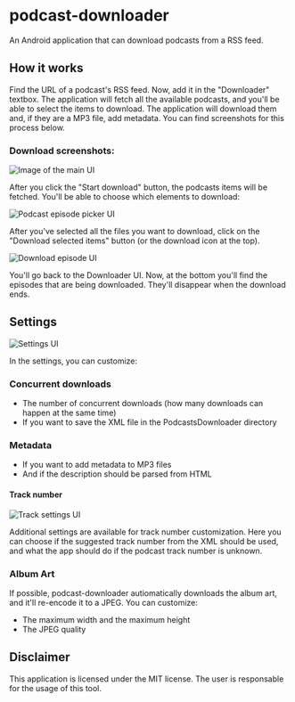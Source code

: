 # podcast-downloader

An Android application that can download podcasts from a RSS feed.

## How it works

Find the URL of a podcast's RSS feed. Now, add it in the "Downloader" textbox.
The application will fetch all the available podcasts, and you'll be able to
select the items to download. The application will download them and, if they
are a MP3 file, add metadata. You can find screenshots for this process below.

### Download screenshots:

![Image of the main UI](./readme_assets/downloader_ui.jpg)

After you click the "Start download" button, the podcasts items will be fetched.
You'll be able to choose which elements to download:

![Podcast episode picker UI](./readme_assets/selection_ui.jpg)

After you've selected all the files you want to download, click on the "Download
selected items" button (or the download icon at the top).

![Download episode UI](./readme_assets/download_ui.jpg)

You'll go back to the Downloader UI. Now, at the bottom you'll find the episodes
that are being downloaded. They'll disappear when the download ends.

## Settings

![Settings UI](./readme_assets/settings_ui.jpg)

In the settings, you can customize:

### Concurrent downloads

- The number of concurrent downloads (how many downloads can happen at the same
  time)
- If you want to save the XML file in the PodcastsDownloader directory

### Metadata

- If you want to add metadata to MP3 files
- And if the description should be parsed from HTML

#### Track number

![Track settings UI](./readme_assets/track_settings_ui.jpg)

Additional settings are available for track number customization. Here you can
choose if the suggested track number from the XML should be used, and what the
app should do if the podcast track number is unknown.

### Album Art

If possible, podcast-downloader autiomatically downloads the album art, and
it'll re-encode it to a JPEG. You can customize:

- The maximum width and the maximum height
- The JPEG quality

## Disclaimer

This application is licensed under the MIT license. The user is responsable for
the usage of this tool.
